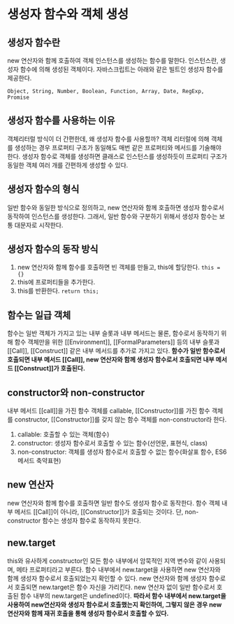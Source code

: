 # 생성자 함수와 객체 생성

## 생성자 함수란

new 연산자와 함께 호출하여 객체 인스턴스를 생성하는 함수를 말한다. 인스턴스란, 생성자 함수에 의해 생성된 객체이다. 자바스크립트는 아래와 같은 빌트인 생성자 함수를 제공한다.

`Object, String, Number, Boolean, Function, Array, Date, RegExp, Promise`

## 생성자 함수를 사용하는 이유

객체리터럴 방식이 더 간편한데, 왜 생성자 함수를 사용할까?
객체 리터럴에 의해 객체를 생성하는 경우 프로퍼티 구조가 동일해도 매번 같은 프로퍼티와 메서드를 기술해야 한다. 생성자 함수로 객체를 생성하면 클래스로 인스턴스를 생성하듯이 프로퍼티 구조가 동일한 객체 여러 개를 간편하게 생성할 수 있다.

## 생성자 함수의 형식

일반 함수와 동일한 방식으로 정의하고, new 연산자와 함께 호출하면 생성자 함수로서 동작하여 인스턴스를 생성한다. 그래서, 일반 함수와 구분하기 위해서 생성자 함수는 보통 대문자로 시작한다.

## 생성자 함수의 동작 방식

1. new 연산자와 함께 함수를 호출하면 빈 객체를 만들고, this에 할당한다.
   `this = {}`
2. this에 프로퍼티들을 추가한다.
3. this를 반환한다.
   `return this;`

## 함수는 일급 객체

함수는 일반 객체가 가지고 있는 내부 슬롯과 내부 메서드는 물론, 함수로서 동작하기 위해 함수 객체만을 위한 [[Environment]], [[FormalParameters]] 등의 내부 슬롯과 [[Call]], [[Construct]] 같은 내부 메서드를 추가로 가지고 있다.
**함수가 일반 함수로서 호출되면 내부 메서드 [[Call]], new 연산자와 함께 생성자 함수로서 호출되면 내부 메서드 [[Construct]]가 호출된다.**

## constructor와 non-constructor

내부 메서드 [[call]]을 가진 함수 객체를 callable, [[Constructor]]를 가진 함수 객체를 constructor, [[Constructor]]를 갖지 않는 함수 객체를 non-constructor라 한다.

1. callable: 호출할 수 있는 객체(함수)
2. constructor: 생성자 함수로서 호출할 수 있는 함수(선언문, 표현식, class)
3. non-constructor: 객체를 생성자 함수로서 호출할 수 없는 함수(화살표 함수, ES6 메서드 축약표현)

## new 연산자

new 연산자와 함께 함수를 호출하면 일반 함수도 생성자 함수로 동작한다. 함수 객체 내부 메서드 [[Call]]이 아니라, [[Constructor]]가 호출되는 것이다. 단, non-constructor 함수는 생성자 함수로 동작하지 못한다.

## new.target

this와 유사하게 constructor인 모든 함수 내부에서 암묵적인 지역 변수와 같이 사용되며, 메타 프로퍼티라고 부른다. 함수 내부에서 new.target을 사용하면 new 연산자와 함께 생성자 함수로서 호출되었는지 확인할 수 있다. new 연산자와 함께 생성자 함수로서 호출되면 new.target은 함수 자신을 가리킨다. new 연산자 없이 일반 함수로서 호출된 함수 내부의 new.target은 undefined이다. **따라서 함수 내부에서 new.target을 사용하여 new연산자와 생성자 함수로서 호출했는지 확인하여, 그렇지 않은 경우 new 연산자와 함께 재귀 호출을 통해 생성자 함수로서 호출할 수 있다.**
